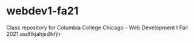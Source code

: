 # webdev1-fa21
Class repository for Columbia College Chicago - Web Development I Fall 2021
asdflkjahjsdlkfjh
